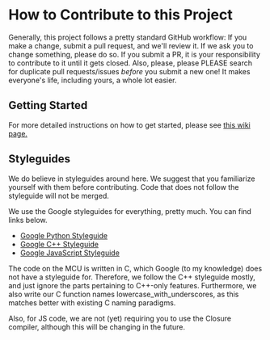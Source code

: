 # How to Contribute to this Project

Generally, this project follows a pretty standard GitHub workflow: If you make a
change, submit a pull request, and we'll review it. If we ask you to change
something, please do so. If you submit a PR, it is your responsibility to
contribute to it until it gets closed. Also, please, please PLEASE search for
duplicate pull requests/issues *before* you submit a new one! It makes
everyone's life, including yours, a whole lot easier.

## Getting Started

For more detailed instructions on how to get started, please see [this wiki
page.](https://github.com/djpetti/grobot/wiki/Getting-Started)

## Styleguides

We do believe in styleguides around here. We suggest that you familiarize
yourself with them before contributing. Code that does not follow the
styleguide will not be merged.

We use the Google styleguides for everything, pretty much. You can find
links below.

- [Google Python Styleguide](https://google.github.io/styleguide/pyguide.html)
- [Google C++ Styleguide](https://google.github.io/styleguide/cppguide.html)
- [Google JavaScript Styleguide](https://google.github.io/styleguide/javascriptguide.xml)

The code on the MCU is written in C, which Google (to my knowledge) does not
have a styleguide for. Therefore, we follow the C++ styleguide mostly, and just
ignore the parts pertaining to C++-only features. Furthermore, we also write our
C function names lowercase\_with\_underscores, as this matches better with
existing C naming paradigms.

Also, for JS code, we are not (yet) requiring you to use the Closure compiler,
although this will be changing in the future.
